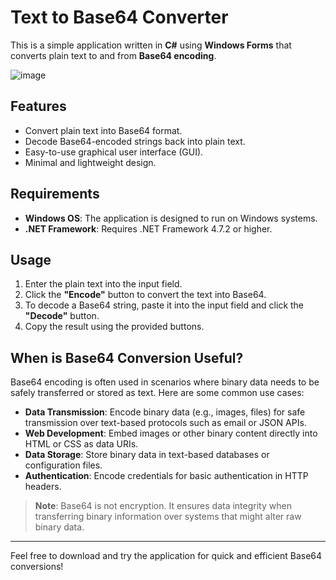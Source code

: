 # **Text to Base64 Converter**

This is a simple application written in **C#** using **Windows Forms** that converts plain text to and from **Base64 encoding**.

![image](https://github.com/user-attachments/assets/ba2b3f42-8e6d-4d4e-b7da-9b8ae5d2f2c6)


## Features
- Convert plain text into Base64 format.
- Decode Base64-encoded strings back into plain text.
- Easy-to-use graphical user interface (GUI).
- Minimal and lightweight design.

## Requirements
- **Windows OS**: The application is designed to run on Windows systems.
- **.NET Framework**: Requires .NET Framework 4.7.2 or higher.

## Usage
1. Enter the plain text into the input field.
2. Click the **"Encode"** button to convert the text into Base64.
3. To decode a Base64 string, paste it into the input field and click the **"Decode"** button.
4. Copy the result using the provided buttons.

## When is Base64 Conversion Useful?
Base64 encoding is often used in scenarios where binary data needs to be safely transferred or stored as text. Here are some common use cases:

- **Data Transmission**: Encode binary data (e.g., images, files) for safe transmission over text-based protocols such as email or JSON APIs.
- **Web Development**: Embed images or other binary content directly into HTML or CSS as data URIs.
- **Data Storage**: Store binary data in text-based databases or configuration files.
- **Authentication**: Encode credentials for basic authentication in HTTP headers.

> **Note**: Base64 is not encryption. It ensures data integrity when transferring binary information over systems that might alter raw binary data.

---

Feel free to download and try the application for quick and efficient Base64 conversions!
